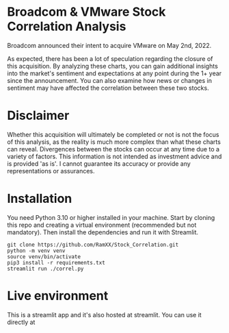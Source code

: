 # Broadcom & VMware Stock Correlation Analysis

Broadcom announced their intent to acquire VMware on May 2nd, 2022. 

As expected, there has been a lot of speculation regarding the closure of this acquisition. By analyzing these charts, you can gain additional insights into the market's sentiment and expectations at any point during the 1+ year since the announcement. You can also examine how news or changes in sentiment may have affected the correlation between these two stocks.

# Disclaimer
Whether this acquisition will ultimately be completed or not is not the focus of this analysis, as the reality is much more complex than what these charts can reveal. Divergences between the stocks can occur at any time due to a variety of factors. This information is not intended as investment advice and is provided 'as is'. I cannot guarantee its accuracy or provide any representations or assurances.

# Installation
You need Python 3.10 or higher installed in your machine.
Start by cloning this repo and creating a virtual environment (recommended but not mandatory). Then install the dependencies and run it with Streamlit.

```
git clone https://github.com/RamXX/Stock_Correlation.git
python -m venv venv
source venv/bin/activate
pip3 install -r requirements.txt
streamlit run ./correl.py
```

# Live environment
This is a streamlit app and it's also hosted at streamlit. You can use it directly at 